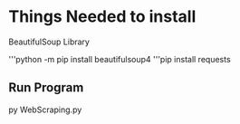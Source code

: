 # Things Needed to install

BeautifulSoup Library

'''python -m pip install beautifulsoup4
'''pip install requests

## Run Program
py WebScraping.py
